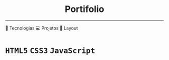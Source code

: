 <h1 align="center"> Portifolio </h1>

---


<p align="center">
  
  🤖 Tecnologias  💻 Projetos  🎴 Layout
  
  # `HTML5` `CSS3` `JavaScript` 
  
</p>
